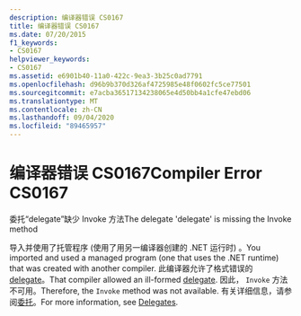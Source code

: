 ```yaml
---
description: 编译器错误 CS0167
title: 编译器错误 CS0167
ms.date: 07/20/2015
f1_keywords:
- CS0167
helpviewer_keywords:
- CS0167
ms.assetid: e6901b40-11a0-422c-9ea3-3b25c0ad7791
ms.openlocfilehash: d96b9b370d326af4725985e48f0602fc5ce77501
ms.sourcegitcommit: e7acba36517134238065e4d50bb4a1cfe47ebd06
ms.translationtype: MT
ms.contentlocale: zh-CN
ms.lasthandoff: 09/04/2020
ms.locfileid: "89465957"
---
```

# <a name="compiler-error-cs0167"></a><span data-ttu-id="9bfe8-103">编译器错误 CS0167</span><span class="sxs-lookup"><span data-stu-id="9bfe8-103">Compiler Error CS0167</span></span>
<span data-ttu-id="9bfe8-104">委托“delegate”缺少 Invoke 方法</span><span class="sxs-lookup"><span data-stu-id="9bfe8-104">The delegate 'delegate' is missing the Invoke method</span></span>  
  
 <span data-ttu-id="9bfe8-105">导入并使用了托管程序 (使用了用另一编译器创建的 .NET 运行时) 。</span><span class="sxs-lookup"><span data-stu-id="9bfe8-105">You imported and used a managed program (one that uses the .NET runtime) that was created with another compiler.</span></span> <span data-ttu-id="9bfe8-106">此编译器允许了格式错误的 [delegate](../language-reference/builtin-types/reference-types.md)。</span><span class="sxs-lookup"><span data-stu-id="9bfe8-106">That compiler allowed an ill-formed [delegate](../language-reference/builtin-types/reference-types.md).</span></span> <span data-ttu-id="9bfe8-107">因此， `Invoke` 方法不可用。</span><span class="sxs-lookup"><span data-stu-id="9bfe8-107">Therefore, the `Invoke` method was not available.</span></span> <span data-ttu-id="9bfe8-108">有关详细信息，请参阅[委托](../programming-guide/delegates/index.md)。</span><span class="sxs-lookup"><span data-stu-id="9bfe8-108">For more information, see [Delegates](../programming-guide/delegates/index.md).</span></span>
